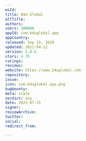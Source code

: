 ```yaml
---
wsId: 
title: B4U Global
altTitle: 
authors: 
users: 100000
appId: com.b4uglobal.app
appCountry: 
released: Sep 15, 2020
updated: 2021-04-12
version: 1.0.6
stars: 4.75
ratings: 
reviews: 
website: https://www.b4uglobal.com
repository: 
issue: 
icon: com.b4uglobal.app.png
bugbounty: 
meta: stale
verdict: wip
date: 2022-07-31
signer: 
reviewArchive: 
twitter: 
social: 
redirect_from: 

---
```


